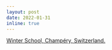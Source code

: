 ```yaml
---
layout: post
date: 2022-01-31
inline: true
---
```


[Winter School, Champéry, Switzerland.](https://informatique.cuso.ch/?id=2283&tx_displaycontroller[showUid]=5961)